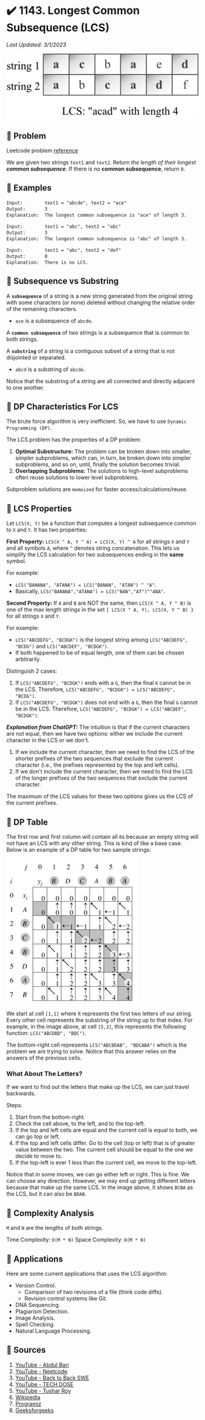 # :heavy_check_mark: 1143. Longest Common Subsequence (LCS)
*Last Updated: 3/1/2023*

![Image of longest common subsequence](../../images/lc-solutions/dynamic-programming/longest-common-subsequence.png)

## :round_pushpin: Problem
Leetcode problem [reference](https://leetcode.com/problems/longest-common-subsequence/)

We are given two strings `text1` and `text2`. Return *the length of their longest **common subsequence***.
If there is no **common subsequence**, return `0`.

## :round_pushpin: Examples
```
Input:        text1 = "abcde", text2 = "ace"
Output:       3
Explanation:  The longest common subsequence is "ace" of length 3.
```

```
Input:        text1 = "abc", text2 = "abc"
Output:       3
Explanation:  The longest common subsequence is "abc" of length 3.
```

```
Input:        text1 = "abc", text2 = "def"
Output:       0
Explanation:  There is no LCS.
```

## :round_pushpin: Subsequence vs Substring
A **`subsequence`** of a string is a new string generated from the original string with some characters (or none) deleted without changing the relative order of the remaining characters.

- `ace` is a subsequence of `abcde`.

A **`common subsequence`** of two strings is a subsequence that is common to both strings.

A **`substring`** of a string is a contiguous subset of a string that is not disjointed or separated.

- `abcd` is a substring of `abcde`.

Notice that the substring of a string are all connected and directly adjacent to one another.

## :round_pushpin: DP Characteristics For LCS
The brute force algorithm is very inefficient. So, we have to use `Dynamic Programming (DP)`.

The LCS problem has the properties of a DP problem:
1. **Optimal Substructure:** The problem can be broken down into smaller, simpler subproblems, which can, in turn, be broken down into simpler subproblems, and so on, until, finally the solution becomes trivial.
2. **Overlapping Subproblems:** The solutions to high-level subproblems often reuse solutions to lower level subproblems.

Subproblem solutions are `memoized` for faster access/calculations/reuse.

## :round_pushpin: LCS Properties
Let `LCS(X, Y)` be a function that computes a longest subsequence common to `X` and `Y`. It has two properties:

**First Property:** `LCS(X ^ A, Y ^ A) = LCS(X, Y) ^ A` for all strings `X` and `Y` and all symbols `A`, where `^` denotes string concatenation. This lets us simplify the LCS calculation for two subsequences ending in the **same** symbol.

For example:
- `LCS("BANANA", "ATANA") = LCS("BANAN", "ATAN") ^ "A"`.
- Basically, `LCS("BANANA","ATANA") = LCS("BAN","AT")^"ANA"`.

**Second Property:** If `A` and `B` are NOT the same, then `LCS(X ^ A, Y ^ B)` is one of the max length strings in the set `{ LCS(X ^ A, Y), LCS(X, Y ^ B) }` for all strings `X` and `Y`.

For example:
- `LCS("ABCDEFG", "BCDGK")` is the longest string among `LCS("ABCDEFG", "BCDG")` and `LCS("ABCDEF", "BCDGK")`.
- If both happened to be of equal length, one of them can be chosen arbitrarily.

Distinguish 2 cases:
1. If `LCS("ABCDEFG", "BCDGK")` ends with a `G`, then the final `K` cannot be in the LCS. Therefore, `LCS("ABCDEFG", "BCDGK") = LCS("ABCDEFG", "BCDG")`.
2. If `LCS("ABCDEFG", "BCDGK")` does not end with a `G`, then the final `G` cannot be in the LCS. Therefore, `LCS("ABCDEFG", "BCDGK") = LCS("ABCDEF", "BCDGK")`.

***Explanation from ChatGPT:***
The intuition is that if the current characters are not equal, then we have two options: either we include the current character in the LCS or we don't.

1. If we include the current character, then we need to find the LCS of the shorter prefixes of the two sequences that exclude the current character (i.e., the prefixes represented by the top and left cells).
2. If we don't include the current character, then we need to find the LCS of the longer prefixes of the two sequences that exclude the current character.

The maximum of the LCS values for these two options gives us the LCS of the current prefixes.

## :round_pushpin: DP Table
The first row and first column will contain all `0`s because an empty string will not have an LCS with any other string. This is kind of like a base case. Below is an example of a DP table for two sample strings:

![Image of lcs dp table](../../images/lc-solutions/dynamic-programming/lcs-dp-table.png)

We start at cell `[1,1]` where it represents the first two letters of our string. Every other cell represents the substring of the string up to that index. For example, in the image above, at cell `[5,3]`, this represents the following function: `LCS("ABCDBD", "BDC")`.

The bottom-right cell represents `LCS("ABCBDAB", "BDCABA")` which is the problem we are trying to solve. Notice that this answer relies on the answers of the previous cells.

### What About The Letters?
If we want to find out the letters that make up the LCS, we can just travel backwards.

Steps:
1. Start from the bottom-right.
2. Check the cell above, to the left, and to the top-left.
3. If the top and left cells are equal and the current cell is equal to both, we can go top or left.
4. If the top and left cells differ. Go to the cell (top or left) that is of greater value between the two. The current cell should be equal to the one we decide to move to.
5. If the top-left is ever 1 less than the current cell, we move to the top-left.

Notice that in some moves, we can go either left or right. This is fine. We can choose any direction. However, we may end up getting different letters because that make up the same LCS. In the image above, it shows `BCBA` as the LCS, but it can also be `BDAB`.

## :round_pushpin: Complexity Analysis
`M` and `N` are the lengths of both strings.

Time Complexity: `O(M * N)`
Space Complexity: `O(M * N)`

## :round_pushpin: Applications
Here are some current applications that uses the LCS algorithm:
- Version Control.
  - Comparison of two revisions of a file (think code diffs).
  - Revision control systems like Git.
- DNA Sequencing.
- Plagiarism Detection.
- Image Analysis.
- Spell Checking.
- Natural Language Processing.

## :round_pushpin: Sources
1. [YouTube - Abdul Bari](https://www.youtube.com/watch?v=sSno9rV8Rhg&t=915s)
2. [YouTube - Neetcode](https://www.youtube.com/watch?v=Ua0GhsJSlWM)
3. [YouTube - Back to Back SWE](https://www.youtube.com/watch?v=ASoaQq66foQ&t=1s)
4. [YouTube - TECH DOSE](https://www.youtube.com/watch?v=LAKWWDX3sGw)
5. [YouTube - Tushar Roy](https://www.youtube.com/watch?v=NnD96abizww)
6. [Wikipedia](https://en.wikipedia.org/wiki/Longest_common_subsequence#Second_property)
7. [Programiz](https://www.programiz.com/dsa/longest-common-subsequence)
8. [Geeksforgeeks](https://www.geeksforgeeks.org/longest-common-subsequence-dp-4/)
